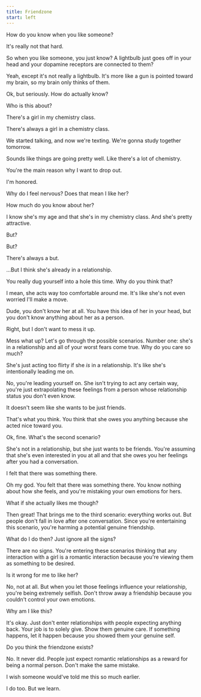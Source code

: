 ```yaml
---
title: Friendzone
start: left
---
```


How do you know when you like someone?

It's really not that hard.

So when you like someone, you just know? A lightbulb just goes off in your head and your dopamine receptors are connected to them?

Yeah, except it's not really a lightbulb. It's more like a gun is pointed toward my brain, so my brain only thinks of them.

Ok, but seriously. How do actually know?

Who is this about?

There's a girl in my chemistry class.

There's always a girl in a chemistry class.

We started talking, and now we're texting. We're gonna study together tomorrow.

Sounds like things are going pretty well. Like there's a lot of chemistry.

You're the main reason why I want to drop out.

I'm honored.

Why do I feel nervous? Does that mean I like her?

How much do you know about her?

I know she's my age and that she's in my chemistry class. And she's pretty attractive.

But?

But?

There's always a but.

&hellip;But I think she's already in a relationship.

You really dug yourself into a hole this time. Why do you think that?

I mean, she acts way too comfortable around me. It's like she's not even worried I'll make a move.

Dude, you don't know her at all. You have this idea of her in your head, but you don't know anything about her as a person.

Right, but I don't want to mess it up.

Mess what up? Let's go through the possible scenarios. Number one: she's in a relationship and all of your worst fears come true. Why do you care so much?

She's just acting too flirty if she *is* in a relationship. It's like she's intentionally leading me on.

No, you're leading yourself on. She isn't trying to act any certain way, you're just extrapolating these feelings from a person whose relationship status you don't even know.

It doesn't seem like she wants to be just friends.

That's what you think. You think that she owes you anything because she acted nice toward you.

Ok, fine. What's the second scenario?

She's not in a relationship, but she just wants to be friends. You're assuming that she's even interested in you at all and that she owes you her feelings after you had a conversation.

I felt that there was something there.

Oh my god. You felt that there was something there. You know nothing about how she feels, and you're mistaking your own emotions for hers.

What if she actually likes me though?

Then great! That brings me to the third scenario: everything works out. But people don't fall in love after one conversation. Since you're entertaining this scenario, you're harming a potential genuine friendship.

What do I do then? Just ignore all the signs?

There are no signs. You're entering these scenarios thinking that any interaction with a girl is a romantic interaction because you're viewing them as something to be desired.

Is it wrong for me to like her?

No, not at all. But when you let those feelings influence your relationship, you're being extremely selfish. Don't throw away a friendship because you couldn't control your own emotions.

Why am I like this?

It's okay. Just don't enter relationships with people expecting anything back. Your job is to solely give. Show them genuine care. If something happens, let it happen because you showed them your genuine self.

Do you think the friendzone exists?

No. It never did. People just expect romantic relationships as a reward for being a normal person. Don't make the same mistake.

I wish someone would've told me this so much earlier.

I do too. But we learn.
